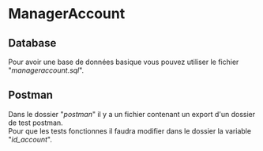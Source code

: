 # ManagerAccount

## Database
Pour avoir une base de données basique vous pouvez utiliser le fichier "_manageraccount.sql_".

## Postman
Dans le dossier "_postman_" il y a un fichier contenant un export d'un dossier de test postman.<br/>
Pour que les tests fonctionnes il faudra modifier dans le dossier la variable "_id\_account_".